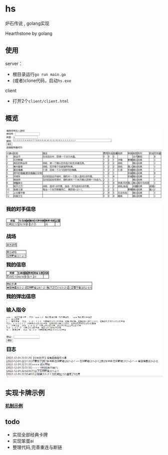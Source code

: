 # hs
炉石传说 , golang实现

Hearthstone by golang

## 使用

server：
- 根目录运行`go run main.go`
- (或者)clone代码，启动`hs.exe`

client
- 打开2个`client/client.html`

## 概览

![](./example/overview/1.png)

![](./example/overview/2.png)

## 实现卡牌示例

[**机制示例**](./example/md/mechanism.md)

## todo
- 实现全部经典卡牌
- 实现笨蛋ai
- 整理代码,完善重连与断链